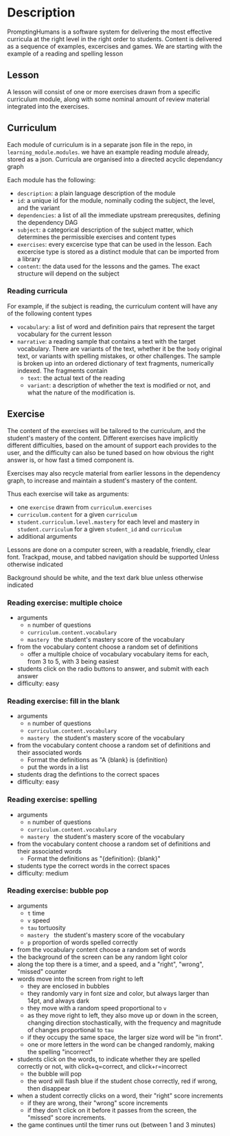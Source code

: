 # Description

PromptingHumans is a software system for delivering the most effective curricula at the right level in the right order to students. Content is delivered as a sequence of examples, excercises and games. We are starting with the example of a reading and spelling lesson

## Lesson
A lesson will consist of one or more exercises drawn from a specific curriculum module, along with some nominal amount of review material integrated into the exercises.

## Curriculum
Each module of curriculum is in a separate json file in the repo, in `learning_module.modules`. we have an example reading module already, stored as a json. Curricula are organised into a directed acyclic dependancy graph

Each module has the following: 
* `description`: a plain language description of the module
* `id`: a unique id for the module, nominally coding the subject, the level, and the variant
* `dependencies`: a list of all the immediate upstream prerequsites, defining the dependency DAG
* `subject`: a categorical description of the subject matter, which determines the permissible exercises and content types
* `exercises`: every excercise type that can be used in the lesson. Each excercise type is stored as a distinct module that can be imported from a library
* `content`: the data used for the lessons and the games. The exact structure will depend on the subject

### Reading curricula
For example, if the subject is reading, the curriculum content will have any of the following content types
* `vocabulary`: a list of word and definition pairs that represent the target vocabulary for the current lesson
* `narrative`: a reading sample that contains a text with the target vocabulary. There are variants of the text, whether it be the `body` original text, or variants with spelling mistakes, or other challenges. The sample is broken up into an ordered dictionary of text fragments, numerically indexed. The fragments contain
    * `text`: the actual text of the reading
    * `variant`: a description of whether the text is modified or not, and what the nature of the modification is.

## Exercise
The content of the exercises will be tailored to the curriculum, and the student's mastery of the content. Different exercises have implicitly different difficulties, based on the amount of support each provides to the user, and the difficulty can also be tuned based on how obvious the right answer is, or how fast a timed component is.

Exercises may also recycle material from earlier lessons in the dependency graph, to increase and maintain a student's mastery of the content.

Thus each exercise  will take as arguments:
* one `exercise` drawn from `curriculum.exercises`
* `curriculum.content` for a given `curriculum`
* `student.curriculum.level.mastery` for each level and mastery in `student.curriculum` for a given `student_id` and `curriculum`
* additional arguments

Lessons are done on a computer screen, with a readable, friendly, clear font. Trackpad, mouse, and tabbed navigation should be supported Unless otherwise indicated

Background should be white, and the text dark blue unless otherwise indicated

### Reading exercise: multiple choice
* arguments
    * `n` number of questions
    * `curriculum.content.vocabulary`
    * `mastery ` the student's mastery score of the vocabulary
* from the vocabulary content choose a random set of definitions
    * offer a multiple choice of vocabulary vocabulary items for each, from 3 to 5, with 3 being easiest
* students click on the radio buttons to answer, and submit with each answer
* difficulty: easy

### Reading exercise: fill in the blank
* arguments
    * `n` number of questions
    * `curriculum.content.vocabulary`
    * `mastery ` the student's mastery score of the vocabulary
* from the vocabulary content choose a random set of definitions and their associated words
    * Format the definitions as "A {blank} is {definition}
    * put the words in a list
* students drag the defintions to the correct spaces
* difficulty: easy

### Reading exercise: spelling
* arguments
    * `n` number of questions
    * `curriculum.content.vocabulary`
    * `mastery ` the student's mastery score of the vocabulary
* from the vocabulary content choose a random set of definitions and their associated words
    * Format the definitions as "{definition}: {blank}"
* students type the correct words in the correct spaces
* difficulty: medium

### Reading exercise: bubble pop
* arguments
    * `t` time
    * `v` speed
    * `tau` tortuosity
    * `mastery ` the student's mastery score of the vocabulary
    * `p` proportion of words spelled correctly
* from the vocabulary content choose a random set of words
* the background of the screen can be any random light color
* along the top there is a timer, and a speed, and a "right", "wrong", "missed" counter
* words move into the screen from right to left
    * they are enclosed in bubbles
    * they randomly vary in font size and color, but always larger than 14pt, and always dark
    * they move with a random speed proportional to `v`
    * as they move right to left, they also move up or down in the screen, changing direction stochastically, with the frequency and magnitude of changes proportional to `tau`
    * if they occupy the same space, the larger size word will be "in front". 
    * one or more letters in the word can be changed randomly, making the spelling "incorrect"
* students click on the words, to indicate whether they are spelled correctly or not, with click+q=correct, and click+r=incorrect
    * the bubble will pop
    * the word will flash blue if the student chose correctly, red if wrong, then disappear
* when a student correctly clicks on a word, their "right" score increments
    * if they are wrong, their "wrong" score increments
    * if they don't click on it before it passes from the screen, the "missed" score increments.
* the game continues until the timer runs out (between 1 and 3 minutes)

